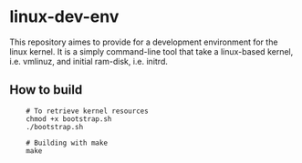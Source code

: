 # linux-dev-env
This repository aimes to provide for a development environment for the linux
kernel. It is a simply command-line tool that take a linux-based kernel, i.e.
vmlinuz, and initial ram-disk, i.e. initrd.

## How to build
```
    # To retrieve kernel resources
    chmod +x bootstrap.sh
    ./bootstrap.sh

    # Building with make
    make
```
